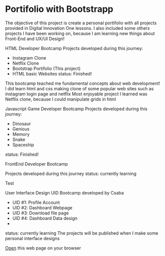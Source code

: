 # Portifolio with Bootstrapp

The objective of this project is create a personal portifolio with all projects provided in Digital Innovation One lessons.
I also included some others projects I have been working on, because I am learning new things about Front-End and UX/UI Design!

HTML Developer Bootcamp
Projects developed during this journey:

- Instagram Clone
- Netflix Clone
- Bootstrap Portifolio (This project)
- HTML basic Websites
  status: Finished!

This bootcamp teached me fundamental concepts about web development!
I did learn html and css making clone of some popular web sites such as instagram login page and netflix
Most enjoyable project I learned was Netflix clone, because I could manipulate grids in html

Javascript Game Developer Bootcamp
Projects developed during this journey:

- Dinosaur
- Genious
- Memory
- Snake
- Spaceship

status: Finished!

FrontEnd Developer Bootcamp

Projects developed during this journey
status: currently learning

Test

User Interface Design
UID Bootcamp developed by Csaba

- UID #1: Profile Account
- UID #2: Dashboard Webpage
- UID #3: Download file page
- UID #4: Dashboard Data design
-

status: currently learning
The projects will be published when I make some personal interface designs

[Open](https://rvsriller.github.io/rierBootstrap) this web page on your browser

